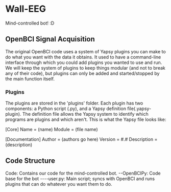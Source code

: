 # Wall-EEG
Mind-controlled bot! :D
## OpenBCI Signal Acquisition
The original OpenBCI code uses a system of Yapsy plugins you can make to do what you want with the data it obtains. It used to have a command-line interface through which you could add plugins you wanted to use and run. We will keep the system of plugins to keep things modular (and not to break any of their code), but plugins can only be added and started/stopped by the main function itself.
### Plugins
The plugins are stored in the 'plugins' folder. Each plugin has two components: a Python script (.py), and a Yapsy definition file(.yapsy-plugin). The definition file allows the Yapsy system to identify which programs are plugins and which aren't. This is what the Yapsy file looks like:

[Core]
Name = (name)
Module = (file name)

[Documentation]
Author = (authors go here)
Version = #.#
Description = (description)

## Code Structure
Code: Contains our code for the mind-controlled bot.
--OpenBCIPy: Code base for the bot
----user.py: Main script; syncs with OpenBCI and runs plugins that can do whatever you want them to do.

